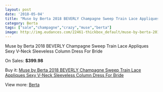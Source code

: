 ```yaml
---
layout: post
date: '2018-05-04'
title: "Muse by Berta 2018 BEVERLY Champagne Sweep Train Lace Appliques Sexy V-Neck Sleeveless Column Dress For Bride"
category: Berta
tags: ["sale","champagne","crazy","muse","berta"]
image: http://img.eudances.com/22461-thickbox_default/muse-by-berta-2018-beverly-champagne-sweep-train-lace-appliques-sexy-v-neck-sleeveless-column-dress-for-bride.jpg
---
```

Muse by Berta 2018 BEVERLY Champagne Sweep Train Lace Appliques Sexy V-Neck Sleeveless Column Dress For Bride

On Sales: **$399.98**
<a href="https://www.eudances.com/en/berta/7169-muse-by-berta-2018-beverly-champagne-sweep-train-lace-appliques-sexy-v-neck-sleeveless-column-dress-for-bride.html"><amp-img layout="responsive" width="600" height="600" src="//img.eudances.com/22461-thickbox_default/muse-by-berta-2018-beverly-champagne-sweep-train-lace-appliques-sexy-v-neck-sleeveless-column-dress-for-bride.jpg" alt="Muse by Berta 2018 BEVERLY Champagne Sweep Train Lace Appliques Sexy V-Neck Sleeveless Column Dress For Bride 0" /></a>
<a href="https://www.eudances.com/en/berta/7169-muse-by-berta-2018-beverly-champagne-sweep-train-lace-appliques-sexy-v-neck-sleeveless-column-dress-for-bride.html"><amp-img layout="responsive" width="600" height="600" src="//img.eudances.com/22467-thickbox_default/muse-by-berta-2018-beverly-champagne-sweep-train-lace-appliques-sexy-v-neck-sleeveless-column-dress-for-bride.jpg" alt="Muse by Berta 2018 BEVERLY Champagne Sweep Train Lace Appliques Sexy V-Neck Sleeveless Column Dress For Bride 1" /></a>
<a href="https://www.eudances.com/en/berta/7169-muse-by-berta-2018-beverly-champagne-sweep-train-lace-appliques-sexy-v-neck-sleeveless-column-dress-for-bride.html"><amp-img layout="responsive" width="600" height="600" src="//img.eudances.com/22466-thickbox_default/muse-by-berta-2018-beverly-champagne-sweep-train-lace-appliques-sexy-v-neck-sleeveless-column-dress-for-bride.jpg" alt="Muse by Berta 2018 BEVERLY Champagne Sweep Train Lace Appliques Sexy V-Neck Sleeveless Column Dress For Bride 2" /></a>
<a href="https://www.eudances.com/en/berta/7169-muse-by-berta-2018-beverly-champagne-sweep-train-lace-appliques-sexy-v-neck-sleeveless-column-dress-for-bride.html"><amp-img layout="responsive" width="600" height="600" src="//img.eudances.com/22465-thickbox_default/muse-by-berta-2018-beverly-champagne-sweep-train-lace-appliques-sexy-v-neck-sleeveless-column-dress-for-bride.jpg" alt="Muse by Berta 2018 BEVERLY Champagne Sweep Train Lace Appliques Sexy V-Neck Sleeveless Column Dress For Bride 3" /></a>
<a href="https://www.eudances.com/en/berta/7169-muse-by-berta-2018-beverly-champagne-sweep-train-lace-appliques-sexy-v-neck-sleeveless-column-dress-for-bride.html"><amp-img layout="responsive" width="600" height="600" src="//img.eudances.com/22464-thickbox_default/muse-by-berta-2018-beverly-champagne-sweep-train-lace-appliques-sexy-v-neck-sleeveless-column-dress-for-bride.jpg" alt="Muse by Berta 2018 BEVERLY Champagne Sweep Train Lace Appliques Sexy V-Neck Sleeveless Column Dress For Bride 4" /></a>
<a href="https://www.eudances.com/en/berta/7169-muse-by-berta-2018-beverly-champagne-sweep-train-lace-appliques-sexy-v-neck-sleeveless-column-dress-for-bride.html"><amp-img layout="responsive" width="600" height="600" src="//img.eudances.com/22463-thickbox_default/muse-by-berta-2018-beverly-champagne-sweep-train-lace-appliques-sexy-v-neck-sleeveless-column-dress-for-bride.jpg" alt="Muse by Berta 2018 BEVERLY Champagne Sweep Train Lace Appliques Sexy V-Neck Sleeveless Column Dress For Bride 5" /></a>
<a href="https://www.eudances.com/en/berta/7169-muse-by-berta-2018-beverly-champagne-sweep-train-lace-appliques-sexy-v-neck-sleeveless-column-dress-for-bride.html"><amp-img layout="responsive" width="600" height="600" src="//img.eudances.com/22462-thickbox_default/muse-by-berta-2018-beverly-champagne-sweep-train-lace-appliques-sexy-v-neck-sleeveless-column-dress-for-bride.jpg" alt="Muse by Berta 2018 BEVERLY Champagne Sweep Train Lace Appliques Sexy V-Neck Sleeveless Column Dress For Bride 6" /></a>

Buy it: [Muse by Berta 2018 BEVERLY Champagne Sweep Train Lace Appliques Sexy V-Neck Sleeveless Column Dress For Bride](https://www.eudances.com/en/berta/7169-muse-by-berta-2018-beverly-champagne-sweep-train-lace-appliques-sexy-v-neck-sleeveless-column-dress-for-bride.html "Muse by Berta 2018 BEVERLY Champagne Sweep Train Lace Appliques Sexy V-Neck Sleeveless Column Dress For Bride")

View more: [Berta](https://www.eudances.com/en/110-berta "Berta")